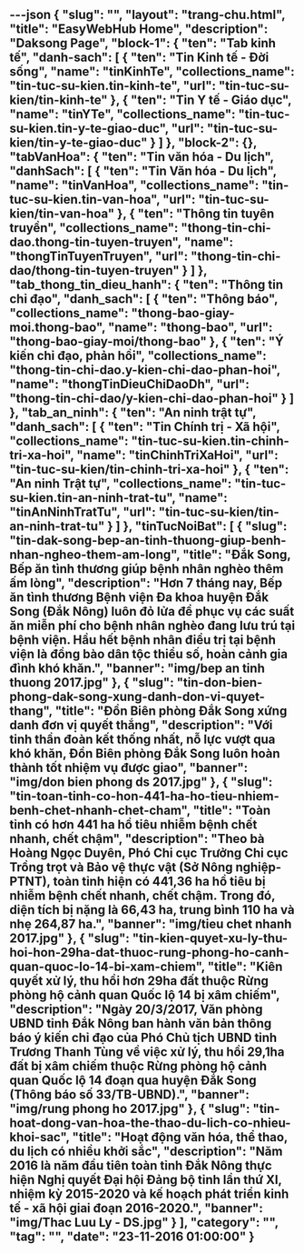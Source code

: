 ---json
{
    "slug": "",
    "layout": "trang-chu.html",
    "title": "EasyWebHub Home",
    "description": "Daksong Page",
    "block-1": {
        "ten": "Tab kinh tế",
        "danh-sach": [
            {
                "ten": "Tin Kinh tế - Đời sống",
                "name": "tinKinhTe",
                "collections_name": "tin-tuc-su-kien.tin-kinh-te",
                "url": "tin-tuc-su-kien/tin-kinh-te"
            },
            {
                "ten": "Tin Y tế - Giáo dục",
                "name": "tinYTe",
                "collections_name": "tin-tuc-su-kien.tin-y-te-giao-duc",
                "url": "tin-tuc-su-kien/tin-y-te-giao-duc"
            }
        ]
    },
    "block-2": {},
    "tabVanHoa": {
        "ten": "Tin văn hóa - Du lịch",
        "danhSach": [
            {
                "ten": "Tin Văn hóa - Du lịch",
                "name": "tinVanHoa",
                "collections_name": "tin-tuc-su-kien.tin-van-hoa",
                "url": "tin-tuc-su-kien/tin-van-hoa"
            },
            {
                "ten": "Thông tin tuyên truyền",
                "collections_name": "thong-tin-chi-dao.thong-tin-tuyen-truyen",
                "name": "thongTinTuyenTruyen",
                "url": "thong-tin-chi-dao/thong-tin-tuyen-truyen"
            }
        ]
    },
    "tab_thong_tin_dieu_hanh": {
        "ten": "Thông tin chỉ đạo",
        "danh_sach": [
            {
                "ten": "Thông báo",
                "collections_name": "thong-bao-giay-moi.thong-bao",
                "name": "thong-bao",
                "url": "thong-bao-giay-moi/thong-bao"
            },
            {
                "ten": "Ý kiến chỉ đạo, phản hồi",
                "collections_name": "thong-tin-chi-dao.y-kien-chi-dao-phan-hoi",
                "name": "thongTinDieuChiDaoDh",
                "url": "thong-tin-chi-dao/y-kien-chi-dao-phan-hoi"
            }
        ]
    },
    "tab_an_ninh": {
        "ten": "An ninh trật tự",
        "danh_sach": [
            {
                "ten": "Tin Chính trị - Xã hội",
                "collections_name": "tin-tuc-su-kien.tin-chinh-tri-xa-hoi",
                "name": "tinChinhTriXaHoi",
                "url": "tin-tuc-su-kien/tin-chinh-tri-xa-hoi"
            },
            {
                "ten": "An ninh Trật tự",
                "collections_name": "tin-tuc-su-kien.tin-an-ninh-trat-tu",
                "name": "tinAnNinhTratTu",
                "url": "tin-tuc-su-kien/tin-an-ninh-trat-tu"
            }
        ]
    },
    "tinTucNoiBat": [
        {
            "slug": "tin-dak-song-bep-an-tinh-thuong-giup-benh-nhan-ngheo-them-am-long",
            "title": "Đắk Song, Bếp ăn tình thương giúp bệnh nhân nghèo thêm ấm lòng",
            "description": "Hơn 7 tháng nay, Bếp ăn tình thương Bệnh viện Đa khoa huyện Đắk Song (Đắk Nông) luôn đỏ lửa để phục vụ các suất ăn miễn phí cho bệnh nhân nghèo đang lưu trú tại bệnh viện. Hầu hết bệnh nhân điều trị tại bệnh viện là đồng bào dân tộc thiểu số, hoàn cảnh gia đình khó khăn.",
            "banner": "img/bep an tinh thuong 2017.jpg"
        },
        {
            "slug": "tin-don-bien-phong-dak-song-xung-danh-don-vi-quyet-thang",
            "title": "Đồn Biên phòng Đắk Song xứng danh đơn vị quyết thắng",
            "description": "Với tinh thần đoàn kết thống nhất, nỗ lực vượt qua khó khăn, Đồn Biên phòng Đắk Song luôn hoàn thành tốt nhiệm vụ được giao",
            "banner": "img/don bien phong ds 2017.jpg"
        },
        {
            "slug": "tin-toan-tinh-co-hon-441-ha-ho-tieu-nhiem-benh-chet-nhanh-chet-cham",
            "title": "Toàn tỉnh có hơn 441 ha hồ tiêu nhiễm bệnh chết nhanh, chết chậm",
            "description": "Theo bà Hoàng Ngọc Duyên, Phó Chi cục Trưởng Chi cục Trồng trọt và Bảo vệ thực vật (Sở Nông nghiệp-PTNT), toàn tỉnh hiện có 441,36 ha hồ tiêu bị nhiễm bệnh chết nhanh, chết chậm. Trong đó, diện tích bị nặng là 66,43 ha, trung bình 110 ha và nhẹ 264,87 ha.",
            "banner": "img/tieu chet nhanh 2017.jpg"
        },
        {
            "slug": "tin-kien-quyet-xu-ly-thu-hoi-hon-29ha-dat-thuoc-rung-phong-ho-canh-quan-quoc-lo-14-bi-xam-chiem",
            "title": "Kiên quyết xử lý, thu hồi hơn 29ha đất thuộc Rừng phòng hộ cảnh quan Quốc lộ 14 bị xâm chiếm",
            "description": "Ngày 20/3/2017, Văn phòng UBND tỉnh Đắk Nông ban hành văn bản thông báo ý kiến chỉ đạo của Phó Chủ tịch UBND tỉnh Trương Thanh Tùng về việc xử lý, thu hồi 29,1ha đất bị xâm chiếm thuộc Rừng phòng hộ cảnh quan Quốc lộ 14 đoạn qua huyện Đắk Song (Thông báo số 33/TB-UBND).",
            "banner": "img/rung phong ho 2017.jpg"
        },
        {
            "slug": "tin-hoat-dong-van-hoa-the-thao-du-lich-co-nhieu-khoi-sac",
            "title": "Hoạt động văn hóa, thể thao, du lịch có nhiều khởi sắc",
            "description": "Năm 2016 là năm đầu tiên toàn tỉnh Đắk Nông thực hiện Nghị quyết Đại hội Đảng bộ tỉnh lần thứ XI, nhiệm kỳ 2015-2020 và kế hoạch phát triển kinh tế - xã hội giai đoạn 2016-2020.",
            "banner": "img/Thac Luu Ly - DS.jpg"
        }
    ],
    "category": "",
    "tag": "",
    "date": "23-11-2016 01:00:00"
}
---
